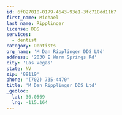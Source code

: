 ```yaml
---
id: 6f027010-0179-4643-93e1-3fc718dd11b7
first_name: Michael
last_name: Ripplinger
license: DDS
services:
  - dentist
category: Dentists
org_name: 'M Dan Ripplinger DDS Ltd'
address: '2030 E Warm Springs Rd'
city: 'Las Vegas'
state: NV
zip: '89119'
phone: '(702) 735-4470'
title: 'M Dan Ripplinger DDS Ltd'
_geoloc:
  lat: 36.0569
  lng: -115.164
---
```

